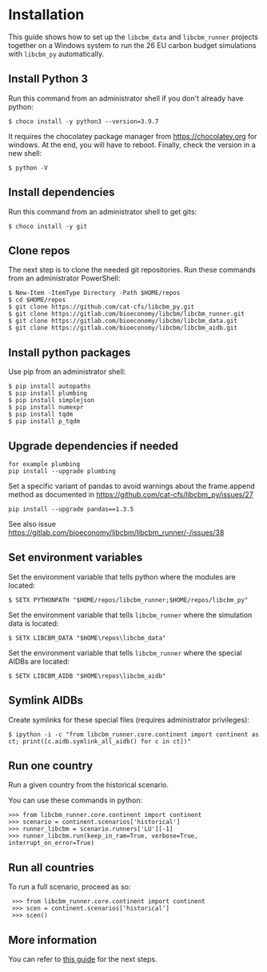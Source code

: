 # Installation

This guide shows how to set up the `libcbm_data` and `libcbm_runner` projects together on a Windows system to run the 26 EU carbon budget simulations with `libcbm_py` automatically.

## Install Python 3

Run this command from an administrator shell if you don't already have python:

    $ choco install -y python3 --version=3.9.7

It requires the chocolatey package manager from https://chocolatey.org for windows. At the end, you will have to reboot.
Finally, check the version in a new shell:

    $ python -V

## Install dependencies

Run this command from an administrator shell to get gits:

    $ choco install -y git

## Clone repos

The next step is to clone the needed git repositories.
Run these commands from an administrator PowerShell:

    $ New-Item -ItemType Directory -Path $HOME/repos
    $ cd $HOME/repos
    $ git clone https://github.com/cat-cfs/libcbm_py.git
    $ git clone https://gitlab.com/bioeconomy/libcbm/libcbm_runner.git
    $ git clone https://gitlab.com/bioeconomy/libcbm/libcbm_data.git
    $ git clone https://gitlab.com/bioeconomy/libcbm/libcbm_aidb.git

## Install python packages

Use pip from an administrator shell:

    $ pip install autopaths
    $ pip install plumbing
    $ pip install simplejson
    $ pip install numexpr
    $ pip install tqdm
    $ pip install p_tqdm


## Upgrade dependencies if needed

    for example plumbing
    pip install --upgrade plumbing

Set a specific variant of pandas to avoid warnings about the frame.append method as 
documented in https://github.com/cat-cfs/libcbm_py/issues/27

    pip install --upgrade pandas==1.3.5

See also issue https://gitlab.com/bioeconomy/libcbm/libcbm_runner/-/issues/38 

## Set environment variables

Set the environment variable that tells python where the modules are located:

    $ SETX PYTHONPATH "$HOME/repos/libcbm_runner;$HOME/repos/libcbm_py"

Set the environment variable that tells `libcbm_runner` where the simulation data is located:

    $ SETX LIBCBM_DATA "$HOME\repos\libcbm_data"

Set the environment variable that tells `libcbm_runner` where the special AIDBs are located:

    $ SETX LIBCBM_AIDB "$HOME\repos\libcbm_aidb"

## Symlink AIDBs

Create symlinks for these special files (requires administrator privileges):

    $ ipython -i -c "from libcbm_runner.core.continent import continent as ct; print([c.aidb.symlink_all_aidb() for c in ct])"

## Run one country

Run a given country from the historical scenario.

You can use these commands in python:

    >>> from libcbm_runner.core.continent import continent
    >>> scenario = continent.scenarios['historical']
    >>> runner_libcbm = scenario.runners['LU'][-1]
    >>> runner_libcbm.run(keep_in_ram=True, verbose=True, interrupt_on_error=True)

## Run all countries

To run a full scenario, proceed as so:

     >>> from libcbm_runner.core.continent import continent
     >>> scen = continent.scenarios['historical']
     >>> scen()

## More information

You can refer to [this guide](setup_on_linux.md#Run) for the next steps.
